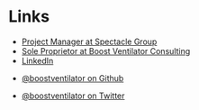 # Links

* <a class="u-url" href="https://spectaclegroup.ca/iain.html">Project Manager at Spectacle Group</a>
* <a class="u-url" href="https://boostventilator.com">Sole Proprietor at Boost Ventilator Consulting</a>
* <a class="u-url" href="https://ca.linkedin.com/in/boostventilator" rel="me">LinkedIn</a>

<!-- replace _mygithubid_ with your GitHub username -->
* <a class="u-url" href="https://github.com/boostventilator" rel="me">@boostventilator on Github</a>
      
<!-- replace _mytwitterid_ with your Twitter username (if you have one, if not, delete the <li>…</li>) -->
* <a class="u-url" href="https://twitter.com/boostventilator" rel="me">@boostventilator on Twitter</a>
